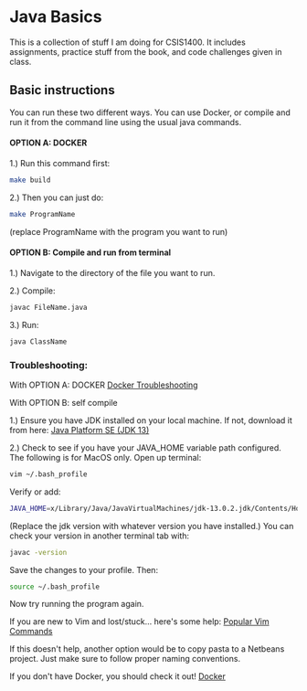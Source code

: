# Java Basics 

This is a collection of stuff I am doing for CSIS1400. It includes assignments, practice stuff from the book, and code challenges given in class.

## Basic instructions
You can run these two different ways. You can use Docker, or compile and run it from the command line using the usual java commands. 

#### OPTION A: DOCKER
1.) Run this command first:
```bash
make build
```
2.) Then you can just do: 
```bash
make ProgramName
```
(replace ProgramName with the program you want to run)

#### OPTION B: Compile and run from terminal

1.) Navigate to the directory of the file you want to run.

2.) Compile:
```bash
javac FileName.java
```

3.) Run:
```bash
java ClassName
```

### Troubleshooting:
With OPTION A: DOCKER
[Docker Troubleshooting](https://docs.docker.com/toolbox/faqs/troubleshoot/)

With OPTION B: self compile

1.) Ensure you have JDK installed on your local machine. If not, download it from here: 
<a href="https://www.oracle.com/technetwork/java/javase/downloads/index.html">Java Platform SE (JDK 13)</a>

2.) Check to see if you have your JAVA_HOME variable path configured.
 The following is for MacOS only.
 Open up terminal:
```bash
vim ~/.bash_profile
```
Verify or add: 
```bash
JAVA_HOME=x/Library/Java/JavaVirtualMachines/jdk-13.0.2.jdk/Contents/Home/bin/java
``` 
(Replace the jdk version with whatever version you have installed.) 
You can check your version in another terminal tab with:
```bash
javac -version
```
Save the changes to your profile. Then:

```bash
source ~/.bash_profile
```

Now try running the program again.

If you are new to Vim and lost/stuck... here's some help:
[Popular Vim Commands](https://www.keycdn.com/blog/vim-commands)

If this doesn't help, another option would be to copy pasta to a Netbeans project. Just make sure to follow proper naming conventions.

If you don't have Docker, you should check it out! 
[Docker](https://www.docker.com/)